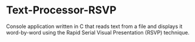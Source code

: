 # Text-Processor-RSVP
Console application written in C that reads text from a file and displays it word-by-word using the Rapid Serial Visual Presentation (RSVP) technique.
